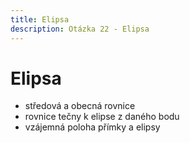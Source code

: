 ```yaml
---
title: Elipsa
description: Otázka 22 - Elipsa
---
```


# **Elipsa**

- středová a obecná rovnice
- rovnice tečny k elipse z daného bodu
- vzájemná poloha přímky a elipsy
